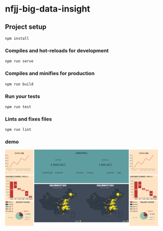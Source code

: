 # nfjj-big-data-insight

## Project setup
```
npm install
```

### Compiles and hot-reloads for development
```
npm run serve
```

### Compiles and minifies for production
```
npm run build
```

### Run your tests
```
npm run test
```

### Lints and fixes files
```
npm run lint
```
### demo
![image](https://github.com/VYuLinLin/vue-echarts-demo/raw/master/src/assets/demo.png)
